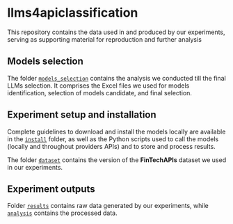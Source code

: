 # llms4apiclassification

This repository contains the data used in and produced by our experiments, serving as supporting material for
reproduction and further analysis

## Models selection

The folder [`models_selection`](models_selection) contains the analysis we conducted till the final LLMs selection. It
comprises the Excel
files we used for models identification, selection of models candidate, and final selection.

## Experiment setup and installation

Complete guidelines to download and install the models locally are available in the [`install`](install) folder, as well
as the
Python scripts used to call the models (locally and throughout providers APIs) and to store and process results.

The folder [`dataset`](dataset) contains the version of the **FinTechAPIs** dataset we used in our experiments.

## Experiment outputs

Folder [`results`](results) contains raw data generated by our experiments, while [`analysis`](analysis) contains the
processed data.
